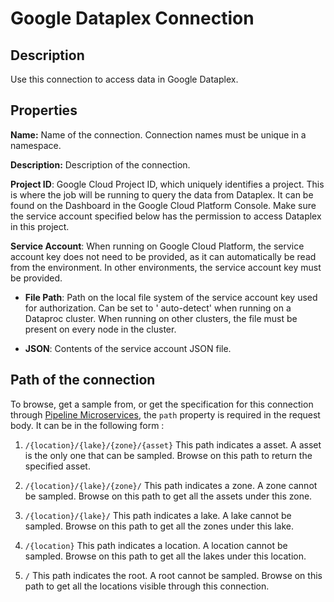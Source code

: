 # Google Dataplex Connection

Description
-----------
Use this connection to access data in Google Dataplex.

Properties
----------
**Name:** Name of the connection. Connection names must be unique in a namespace.

**Description:** Description of the connection.

**Project ID**: Google Cloud Project ID, which uniquely identifies a project. This is where the job will be running
to query the data from Dataplex. It can be found on the Dashboard in the Google Cloud Platform Console. Make sure the service account
specified below has the permission to access Dataplex in this project.

**Service Account**: When running on Google Cloud Platform, the service account key does not need to be provided, as
it can automatically be read from the environment. In other environments, the service account key must be provided.

* **File Path**: Path on the local file system of the service account key used for authorization. Can be set to '
  auto-detect' when running on a Dataproc cluster. When running on other clusters, the file must be present on every
  node in the cluster.

* **JSON**: Contents of the service account JSON file.


Path of the connection
----------------------
To browse, get a sample from, or get the specification for this connection through
[Pipeline Microservices](https://cdap.atlassian.net/wiki/spaces/DOCS/pages/975929350/Pipeline+Microservices), the `path`
property is required in the request body. It can be in the following form :

1. `/{location}/{lake}/{zone}/{asset}`
   This path indicates a asset. A asset is the only one that can be sampled. Browse on this path to return the specified asset.

2. `/{location}/{lake}/{zone}/`
   This path indicates a zone. A zone cannot be sampled. Browse on this path to get all the assets under this zone.

3. `/{location}/{lake}/`
   This path indicates a lake. A lake cannot be sampled. Browse on this path to get all the zones under this lake.

4. `/{location}`
   This path indicates a location. A location cannot be sampled. Browse on this path to get all the lakes under this location.

5. `/`
   This path indicates the root. A root cannot be sampled. Browse on this path to get all the locations visible through this connection.
